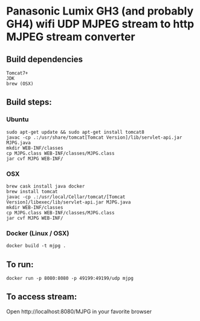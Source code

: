 # Panasonic Lumix GH3 (and probably GH4) wifi UDP MJPEG stream to http MJPEG stream converter

## Build dependencies
    Tomcat7+
    JDK
    brew (OSX)

## Build steps:
### Ubuntu
    sudo apt-get update && sudo apt-get install tomcat8
    javac -cp .:/usr/share/tomcat[Tomcat Version]/lib/servlet-api.jar MJPG.java
    mkdir WEB-INF/classes
    cp MJPG.class WEB-INF/classes/MJPG.class
    jar cvf MJPG WEB-INF/

### OSX
    brew cask install java docker
    brew install tomcat
    javac -cp .:/usr/local/Cellar/tomcat/[Tomcat Version]/libexec/lib/servlet-api.jar MJPG.java
    mkdir WEB-INF/classes
    cp MJPG.class WEB-INF/classes/MJPG.class
    jar cvf MJPG WEB-INF/

### Docker (Linux / OSX)
    docker build -t mjpg .

## To run:
    docker run -p 8080:8080 -p 49199:49199/udp mjpg

## To access stream:
Open http://localhost:8080/MJPG in your favorite browser
